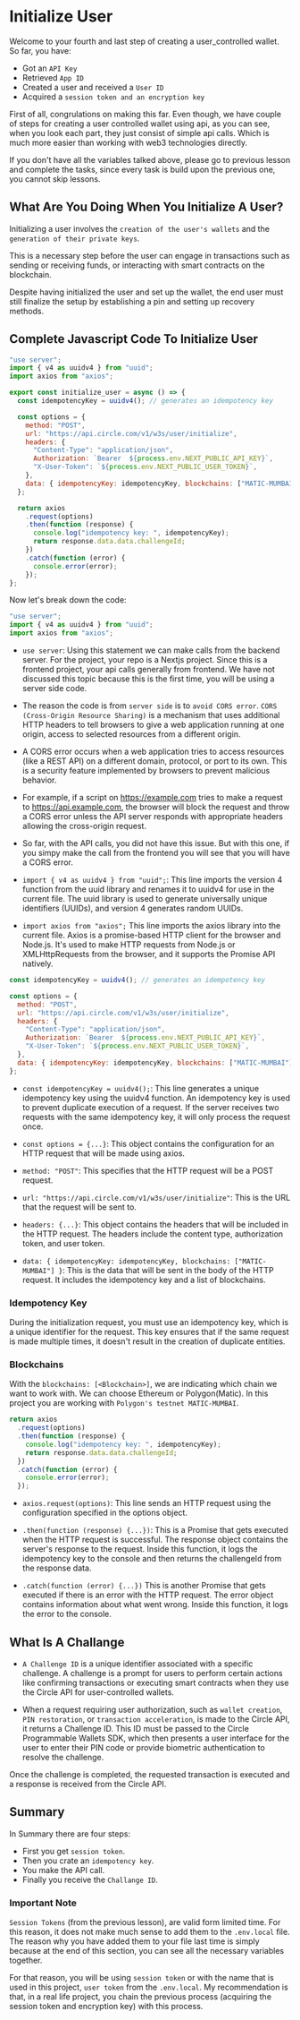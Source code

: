 # Initialize User

Welcome to your fourth and last step of creating a user_controlled wallet.
So far, you have:

- Got an `API Key`
- Retrieved `App ID`
- Created a user and received a `User ID`
- Acquired a `session token and an encryption key`

First of all, congrulations on making this far.
Even though, we have couple of steps for creating a user controlled wallet using api,
as you can see, when you look each part, they just consist of simple api calls.
Which is much more easier than working with web3 technologies directly.

If you don't have all the variables talked above, please go to previous lesson and complete the tasks, since every task is build upon the previous one, you cannot skip lessons.

## What Are You Doing When You Initialize A User?

Initializing a user involves the `creation of the user's wallets` and the `generation of their private keys`.

This is a necessary step before the user can engage in transactions such as sending or receiving funds, or interacting with smart contracts on the blockchain.

Despite having initialized the user and set up the wallet, the end user must still finalize the setup by establishing a pin and setting up recovery methods.

## Complete Javascript Code To Initialize User

```javascript
"use server";
import { v4 as uuidv4 } from "uuid";
import axios from "axios";

export const initialize_user = async () => {
  const idempotencyKey = uuidv4(); // generates an idempotency key

  const options = {
    method: "POST",
    url: "https://api.circle.com/v1/w3s/user/initialize",
    headers: {
      "Content-Type": "application/json",
      Authorization: `Bearer  ${process.env.NEXT_PUBLIC_API_KEY}`,
      "X-User-Token": `${process.env.NEXT_PUBLIC_USER_TOKEN}`,
    },
    data: { idempotencyKey: idempotencyKey, blockchains: ["MATIC-MUMBAI"] },
  };

  return axios
    .request(options)
    .then(function (response) {
      console.log("idempotency key: ", idempotencyKey);
      return response.data.data.challengeId;
    })
    .catch(function (error) {
      console.error(error);
    });
};
```

Now let's break down the code:

```javascript
"use server";
import { v4 as uuidv4 } from "uuid";
import axios from "axios";
```

- `use server`: Using this statement we can make calls from the backend server. For the project, your repo is a Nextjs project. Since this is a frontend project, your api calls generally from frontend. We have not discussed this topic because this is the first time, you will be using a server side code.

- The reason the code is from `server side` is to `avoid CORS error`.
  `CORS (Cross-Origin Resource Sharing)` is a mechanism that uses additional HTTP headers to tell browsers to give a web application running at one origin, access to selected resources from a different origin.

- A CORS error occurs when a web application tries to access resources (like a REST API) on a different domain, protocol, or port to its own. This is a security feature implemented by browsers to prevent malicious behavior.

- For example, if a script on https://example.com tries to make a request to https://api.example.com, the browser will block the request and throw a CORS error unless the API server responds with appropriate headers allowing the cross-origin request.

- So far, with the API calls, you did not have this issue. But with this one, if you simpy make the call from the frontend you will see that you will have a CORS error.

- `import { v4 as uuidv4 } from "uuid";`: This line imports the version 4 function from the uuid library and renames it to uuidv4 for use in the current file. The uuid library is used to generate universally unique identifiers (UUIDs), and version 4 generates random UUIDs.

- `import axios from "axios";` This line imports the axios library into the current file. Axios is a promise-based HTTP client for the browser and Node.js. It's used to make HTTP requests from Node.js or XMLHttpRequests from the browser, and it supports the Promise API natively.

```javascript
const idempotencyKey = uuidv4(); // generates an idempotency key

const options = {
  method: "POST",
  url: "https://api.circle.com/v1/w3s/user/initialize",
  headers: {
    "Content-Type": "application/json",
    Authorization: `Bearer  ${process.env.NEXT_PUBLIC_API_KEY}`,
    "X-User-Token": `${process.env.NEXT_PUBLIC_USER_TOKEN}`,
  },
  data: { idempotencyKey: idempotencyKey, blockchains: ["MATIC-MUMBAI"] },
};
```

- `const idempotencyKey = uuidv4();`: This line generates a unique idempotency key using the uuidv4 function. An idempotency key is used to prevent duplicate execution of a request. If the server receives two requests with the same idempotency key, it will only process the request once.

- `const options = {...}`: This object contains the configuration for an HTTP request that will be made using axios.

- `method: "POST"`: This specifies that the HTTP request will be a POST request.

- `url: "https://api.circle.com/v1/w3s/user/initialize"`: This is the URL that the request will be sent to.

- `headers: {...}`: This object contains the headers that will be included in the HTTP request. The headers include the content type, authorization token, and user token.

- `data: { idempotencyKey: idempotencyKey, blockchains: ["MATIC-MUMBAI"] }`: This is the data that will be sent in the body of the HTTP request. It includes the idempotency key and a list of blockchains.

### Idempotency Key

During the initialization request, you must use an idempotency key, which is a unique identifier for the request. This key ensures that if the same request is made multiple times, it doesn't result in the creation of duplicate entities.

### Blockchains

With the `blockchains: [<Blockchain>]`, we are indicating which chain we want to work with. We can choose Ethereum or Polygon(Matic). In this project you are working with `Polygon's testnet MATIC-MUMBAI`.

```javascript
return axios
  .request(options)
  .then(function (response) {
    console.log("idempotency key: ", idempotencyKey);
    return response.data.data.challengeId;
  })
  .catch(function (error) {
    console.error(error);
  });
```

- `axios.request(options)`: This line sends an HTTP request using the configuration specified in the options object.

- `.then(function (response) {...})`: This is a Promise that gets executed when the HTTP request is successful. The response object contains the server's response to the request. Inside this function, it logs the idempotency key to the console and then returns the challengeId from the response data.

- `.catch(function (error) {...})` This is another Promise that gets executed if there is an error with the HTTP request. The error object contains information about what went wrong. Inside this function, it logs the error to the console.

## What Is A Challange

- `A Challenge ID` is a unique identifier associated with a specific challenge. A challenge is a prompt for users to perform certain actions like confirming transactions or executing smart contracts when they use the Circle API for user-controlled wallets.

- When a request requiring user authorization, such as `wallet creation`, `PIN restoration`, or `transaction acceleration`, is made to the Circle API, it returns a Challenge ID. This ID must be passed to the Circle Programmable Wallets SDK, which then presents a user interface for the user to enter their PIN code or provide biometric authentication to resolve the challenge.

Once the challenge is completed, the requested transaction is executed and a response is received from the Circle API.

## Summary

In Summary there are four steps:

- First you get `session token`.
- Then you crate an `idempotency key`.
- You make the API call.
- Finally you receive the `Challange ID`.

### Important Note

`Session Tokens` (from the previous lesson), are valid form limited time.
For this reason, it does not make much sense to add them to the `.env.local` file.
The reason why you have added them to your file last time is simply because at the end of this section, you can see all the necessary variables together.

For that reason, you will be using `session token` or with the name that is used in this project, `user token` from the `.env.local`. My recommendation is that, in a real life project, you chain the previous process (acquiring the session token and encryption key) with this process.
